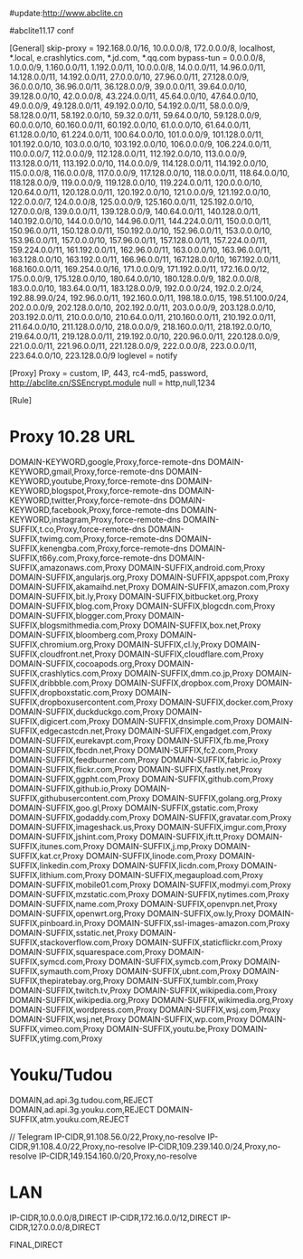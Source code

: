 #update:http://www.abclite.cn

#abclite11.17 conf

[General]
skip-proxy = 192.168.0.0/16, 10.0.0.0/8, 172.0.0.0/8, localhost, *.local, e.crashlytics.com, *.jd.com, *.qq.com
bypass-tun = 0.0.0.0/8, 1.0.0.0/9, 1.160.0.0/11, 1.192.0.0/11, 10.0.0.0/8, 14.0.0.0/11, 14.96.0.0/11, 14.128.0.0/11, 14.192.0.0/11, 27.0.0.0/10, 27.96.0.0/11, 27.128.0.0/9, 36.0.0.0/10, 36.96.0.0/11, 36.128.0.0/9, 39.0.0.0/11, 39.64.0.0/10, 39.128.0.0/10, 42.0.0.0/8, 43.224.0.0/11, 45.64.0.0/10, 47.64.0.0/10, 49.0.0.0/9, 49.128.0.0/11, 49.192.0.0/10, 54.192.0.0/11, 58.0.0.0/9, 58.128.0.0/11, 58.192.0.0/10, 59.32.0.0/11, 59.64.0.0/10, 59.128.0.0/9, 60.0.0.0/10, 60.160.0.0/11, 60.192.0.0/10, 61.0.0.0/10, 61.64.0.0/11, 61.128.0.0/10, 61.224.0.0/11, 100.64.0.0/10, 101.0.0.0/9, 101.128.0.0/11, 101.192.0.0/10, 103.0.0.0/10, 103.192.0.0/10, 106.0.0.0/9, 106.224.0.0/11, 110.0.0.0/7, 112.0.0.0/9, 112.128.0.0/11, 112.192.0.0/10, 113.0.0.0/9, 113.128.0.0/11, 113.192.0.0/10, 114.0.0.0/9, 114.128.0.0/11, 114.192.0.0/10, 115.0.0.0/8, 116.0.0.0/8, 117.0.0.0/9, 117.128.0.0/10, 118.0.0.0/11, 118.64.0.0/10, 118.128.0.0/9, 119.0.0.0/9, 119.128.0.0/10, 119.224.0.0/11, 120.0.0.0/10, 120.64.0.0/11, 120.128.0.0/11, 120.192.0.0/10, 121.0.0.0/9, 121.192.0.0/10, 122.0.0.0/7, 124.0.0.0/8, 125.0.0.0/9, 125.160.0.0/11, 125.192.0.0/10, 127.0.0.0/8, 139.0.0.0/11, 139.128.0.0/9, 140.64.0.0/11, 140.128.0.0/11, 140.192.0.0/10, 144.0.0.0/10, 144.96.0.0/11, 144.224.0.0/11, 150.0.0.0/11, 150.96.0.0/11, 150.128.0.0/11, 150.192.0.0/10, 152.96.0.0/11, 153.0.0.0/10, 153.96.0.0/11, 157.0.0.0/10, 157.96.0.0/11, 157.128.0.0/11, 157.224.0.0/11, 159.224.0.0/11, 161.192.0.0/11, 162.96.0.0/11, 163.0.0.0/10, 163.96.0.0/11, 163.128.0.0/10, 163.192.0.0/11, 166.96.0.0/11, 167.128.0.0/10, 167.192.0.0/11, 168.160.0.0/11, 169.254.0.0/16, 171.0.0.0/9, 171.192.0.0/11, 172.16.0.0/12, 175.0.0.0/9, 175.128.0.0/10, 180.64.0.0/10, 180.128.0.0/9, 182.0.0.0/8, 183.0.0.0/10, 183.64.0.0/11, 183.128.0.0/9, 192.0.0.0/24, 192.0.2.0/24, 192.88.99.0/24, 192.96.0.0/11, 192.160.0.0/11, 198.18.0.0/15, 198.51.100.0/24, 202.0.0.0/9, 202.128.0.0/10, 202.192.0.0/11, 203.0.0.0/9, 203.128.0.0/10, 203.192.0.0/11, 210.0.0.0/10, 210.64.0.0/11, 210.160.0.0/11, 210.192.0.0/11, 211.64.0.0/10, 211.128.0.0/10, 218.0.0.0/9, 218.160.0.0/11, 218.192.0.0/10, 219.64.0.0/11, 219.128.0.0/11, 219.192.0.0/10, 220.96.0.0/11, 220.128.0.0/9, 221.0.0.0/11, 221.96.0.0/11, 221.128.0.0/9, 222.0.0.0/8, 223.0.0.0/11, 223.64.0.0/10, 223.128.0.0/9
loglevel = notify

[Proxy]
Proxy = custom, IP, 443, rc4-md5, password, http://abclite.cn/SSEncrypt.module
null = http,null,1234

[Rule]
# Proxy 10.28 URL
DOMAIN-KEYWORD,google,Proxy,force-remote-dns
DOMAIN-KEYWORD,gmail,Proxy,force-remote-dns
DOMAIN-KEYWORD,youtube,Proxy,force-remote-dns
DOMAIN-KEYWORD,blogspot,Proxy,force-remote-dns
DOMAIN-KEYWORD,twitter,Proxy,force-remote-dns
DOMAIN-KEYWORD,facebook,Proxy,force-remote-dns
DOMAIN-KEYWORD,instagram,Proxy,force-remote-dns
DOMAIN-SUFFIX,t.co,Proxy,force-remote-dns
DOMAIN-SUFFIX,twimg.com,Proxy,force-remote-dns
DOMAIN-SUFFIX,kenengba.com,Proxy,force-remote-dns
DOMAIN-SUFFIX,t66y.com,Proxy,force-remote-dns
DOMAIN-SUFFIX,amazonaws.com,Proxy
DOMAIN-SUFFIX,android.com,Proxy
DOMAIN-SUFFIX,angularjs.org,Proxy
DOMAIN-SUFFIX,appspot.com,Proxy
DOMAIN-SUFFIX,akamaihd.net,Proxy
DOMAIN-SUFFIX,amazon.com,Proxy
DOMAIN-SUFFIX,bit.ly,Proxy
DOMAIN-SUFFIX,bitbucket.org,Proxy
DOMAIN-SUFFIX,blog.com,Proxy
DOMAIN-SUFFIX,blogcdn.com,Proxy
DOMAIN-SUFFIX,blogger.com,Proxy
DOMAIN-SUFFIX,blogsmithmedia.com,Proxy
DOMAIN-SUFFIX,box.net,Proxy
DOMAIN-SUFFIX,bloomberg.com,Proxy
DOMAIN-SUFFIX,chromium.org,Proxy
DOMAIN-SUFFIX,cl.ly,Proxy
DOMAIN-SUFFIX,cloudfront.net,Proxy
DOMAIN-SUFFIX,cloudflare.com,Proxy
DOMAIN-SUFFIX,cocoapods.org,Proxy
DOMAIN-SUFFIX,crashlytics.com,Proxy
DOMAIN-SUFFIX,dmm.co.jp,Proxy
DOMAIN-SUFFIX,dribbble.com,Proxy
DOMAIN-SUFFIX,dropbox.com,Proxy
DOMAIN-SUFFIX,dropboxstatic.com,Proxy
DOMAIN-SUFFIX,dropboxusercontent.com,Proxy
DOMAIN-SUFFIX,docker.com,Proxy
DOMAIN-SUFFIX,duckduckgo.com,Proxy
DOMAIN-SUFFIX,digicert.com,Proxy
DOMAIN-SUFFIX,dnsimple.com,Proxy
DOMAIN-SUFFIX,edgecastcdn.net,Proxy
DOMAIN-SUFFIX,engadget.com,Proxy
DOMAIN-SUFFIX,eurekavpt.com,Proxy
DOMAIN-SUFFIX,fb.me,Proxy
DOMAIN-SUFFIX,fbcdn.net,Proxy
DOMAIN-SUFFIX,fc2.com,Proxy
DOMAIN-SUFFIX,feedburner.com,Proxy
DOMAIN-SUFFIX,fabric.io,Proxy
DOMAIN-SUFFIX,flickr.com,Proxy
DOMAIN-SUFFIX,fastly.net,Proxy
DOMAIN-SUFFIX,ggpht.com,Proxy
DOMAIN-SUFFIX,github.com,Proxy
DOMAIN-SUFFIX,github.io,Proxy
DOMAIN-SUFFIX,githubusercontent.com,Proxy
DOMAIN-SUFFIX,golang.org,Proxy
DOMAIN-SUFFIX,goo.gl,Proxy
DOMAIN-SUFFIX,gstatic.com,Proxy
DOMAIN-SUFFIX,godaddy.com,Proxy
DOMAIN-SUFFIX,gravatar.com,Proxy
DOMAIN-SUFFIX,imageshack.us,Proxy
DOMAIN-SUFFIX,imgur.com,Proxy
DOMAIN-SUFFIX,jshint.com,Proxy
DOMAIN-SUFFIX,ift.tt,Proxy
DOMAIN-SUFFIX,itunes.com,Proxy
DOMAIN-SUFFIX,j.mp,Proxy
DOMAIN-SUFFIX,kat.cr,Proxy
DOMAIN-SUFFIX,linode.com,Proxy
DOMAIN-SUFFIX,linkedin.com,Proxy
DOMAIN-SUFFIX,licdn.com,Proxy
DOMAIN-SUFFIX,lithium.com,Proxy
DOMAIN-SUFFIX,megaupload.com,Proxy
DOMAIN-SUFFIX,mobile01.com,Proxy
DOMAIN-SUFFIX,modmyi.com,Proxy
DOMAIN-SUFFIX,mzstatic.com,Proxy
DOMAIN-SUFFIX,nytimes.com,Proxy
DOMAIN-SUFFIX,name.com,Proxy
DOMAIN-SUFFIX,openvpn.net,Proxy
DOMAIN-SUFFIX,openwrt.org,Proxy
DOMAIN-SUFFIX,ow.ly,Proxy
DOMAIN-SUFFIX,pinboard.in,Proxy
DOMAIN-SUFFIX,ssl-images-amazon.com,Proxy
DOMAIN-SUFFIX,sstatic.net,Proxy
DOMAIN-SUFFIX,stackoverflow.com,Proxy
DOMAIN-SUFFIX,staticflickr.com,Proxy
DOMAIN-SUFFIX,squarespace.com,Proxy
DOMAIN-SUFFIX,symcd.com,Proxy
DOMAIN-SUFFIX,symcb.com,Proxy
DOMAIN-SUFFIX,symauth.com,Proxy
DOMAIN-SUFFIX,ubnt.com,Proxy
DOMAIN-SUFFIX,thepiratebay.org,Proxy
DOMAIN-SUFFIX,tumblr.com,Proxy
DOMAIN-SUFFIX,twitch.tv,Proxy
DOMAIN-SUFFIX,wikipedia.com,Proxy
DOMAIN-SUFFIX,wikipedia.org,Proxy
DOMAIN-SUFFIX,wikimedia.org,Proxy
DOMAIN-SUFFIX,wordpress.com,Proxy
DOMAIN-SUFFIX,wsj.com,Proxy
DOMAIN-SUFFIX,wsj.net,Proxy
DOMAIN-SUFFIX,wp.com,Proxy
DOMAIN-SUFFIX,vimeo.com,Proxy
DOMAIN-SUFFIX,youtu.be,Proxy
DOMAIN-SUFFIX,ytimg.com,Proxy

# Youku/Tudou
DOMAIN,ad.api.3g.tudou.com,REJECT
DOMAIN,ad.api.3g.youku.com,REJECT
DOMAIN-SUFFIX,atm.youku.com,REJECT

// Telegram
IP-CIDR,91.108.56.0/22,Proxy,no-resolve
IP-CIDR,91.108.4.0/22,Proxy,no-resolve
IP-CIDR,109.239.140.0/24,Proxy,no-resolve
IP-CIDR,149.154.160.0/20,Proxy,no-resolve

# LAN
IP-CIDR,10.0.0.0/8,DIRECT
IP-CIDR,172.16.0.0/12,DIRECT
IP-CIDR,127.0.0.0/8,DIRECT

FINAL,DIRECT
